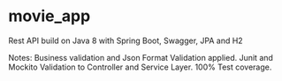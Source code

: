 # movie_app
Rest API build on Java 8 with Spring Boot, Swagger, JPA and H2


Notes: 
Business validation and Json Format Validation applied.
Junit and Mockito Validation to Controller and Service Layer.
100% Test coverage.
